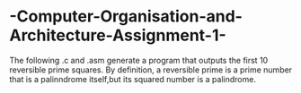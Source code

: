 # -Computer-Organisation-and-Architecture-Assignment-1-
The following .c and .asm generate a program that outputs the first 10 reversible prime squares.
 By definition, a reversible prime is a prime number that is a palinndrome itself,but its squared number is a palindrome.
